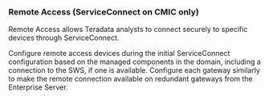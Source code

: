 ### Remote Access (ServiceConnect on CMIC only)

Remote Access allows Teradata analysts to connect securely to specific devices through ServiceConnect.

Configure remote access devices during the initial ServiceConnect configuration based on the managed components in the domain, including a connection to the SWS, if one is available. Configure each gateway similarly to make the remote connection available on redundant gateways from the Enterprise Server.
